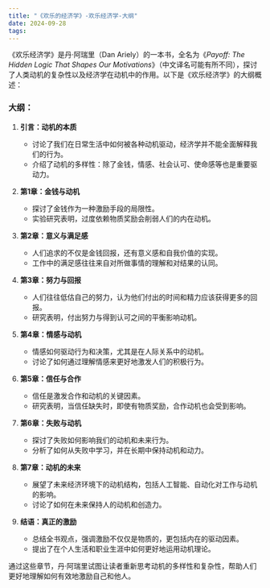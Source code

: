 ```yaml
---
title: "《欢乐的经济学》-欢乐经济学-大纲"
date: 2024-09-28
tags: 
---
```

《欢乐经济学》是丹·阿瑞里（Dan Ariely）的一本书，全名为《*Payoff: The Hidden Logic That Shapes Our Motivations*》（中文译名可能有所不同），探讨了人类动机的复杂性以及经济学在动机中的作用。以下是《欢乐经济学》的大纲概述：

### 大纲：

1. **引言：动机的本质**
   - 讨论了我们在日常生活中如何被各种动机驱动，经济学并不能全面解释我们的行为。
   - 介绍了动机的多样性：除了金钱，情感、社会认可、使命感等也是重要驱动力。

2. **第1章：金钱与动机**
   - 探讨了金钱作为一种激励手段的局限性。
   - 实验研究表明，过度依赖物质奖励会削弱人们的内在动机。

3. **第2章：意义与满足感**
   - 人们追求的不仅是金钱回报，还有意义感和自我价值的实现。
   - 工作中的满足感往往来自对所做事情的理解和对结果的认同。

4. **第3章：努力与回报**
   - 人们往往低估自己的努力，认为他们付出的时间和精力应该获得更多的回报。
   - 研究表明，付出努力与得到认可之间的平衡影响动机。

5. **第4章：情感与动机**
   - 情感如何驱动行为和决策，尤其是在人际关系中的动机。
   - 讨论了如何通过理解情感来更好地激发人们的积极行为。

6. **第5章：信任与合作**
   - 信任是激发合作和动机的关键因素。
   - 研究表明，当信任缺失时，即使有物质奖励，合作动机也会受到影响。

7. **第6章：失败与动机**
   - 探讨了失败如何影响我们的动机和未来行为。
   - 分析了如何从失败中学习，并在长期中保持动机和动力。

8. **第7章：动机的未来**
   - 展望了未来经济环境下的动机结构，包括人工智能、自动化对工作与动机的影响。
   - 讨论了如何在未来保持人的动机和创造力。

9. **结语：真正的激励**
   - 总结全书观点，强调激励不仅仅是物质的，更包括内在的驱动因素。
   - 提出了在个人生活和职业生涯中如何更好地运用动机理论。

通过这些章节，丹·阿瑞里试图让读者重新思考动机的多样性和复杂性，帮助人们更好地理解如何有效地激励自己和他人。